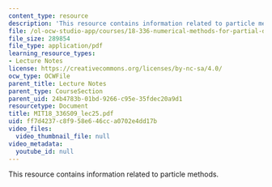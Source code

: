 ```yaml
---
content_type: resource
description: 'This resource contains information related to particle methods. '
file: /ol-ocw-studio-app/courses/18-336-numerical-methods-for-partial-differential-equations-spring-2009/ff7d4237c8f958e646cca0702e4dd17b_MIT18_336S09_lec25.pdf
file_size: 289854
file_type: application/pdf
learning_resource_types:
- Lecture Notes
license: https://creativecommons.org/licenses/by-nc-sa/4.0/
ocw_type: OCWFile
parent_title: Lecture Notes
parent_type: CourseSection
parent_uid: 24b4783b-01bd-9266-c95e-35fdec20a9d1
resourcetype: Document
title: MIT18_336S09_lec25.pdf
uid: ff7d4237-c8f9-58e6-46cc-a0702e4dd17b
video_files:
  video_thumbnail_file: null
video_metadata:
  youtube_id: null
---
```

This resource contains information related to particle methods. 